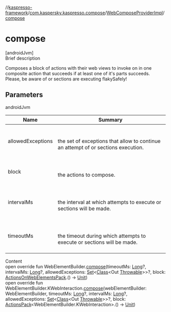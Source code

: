 //[kaspresso-framework](../../index.md)/[com.kaspersky.kaspresso.compose](../index.md)/[WebComposeProviderImpl](index.md)/[compose](compose.md)



# compose  
[androidJvm]  
Brief description  


Composes a block of actions with their web views to invoke on in one composite action that succeeds if at least one of it's parts succeeds. Please, be aware of or sections are executing flakySafely!



## Parameters  
  
androidJvm  
  
|  Name|  Summary| 
|---|---|
| allowedExceptions| <br><br>the set of exceptions that allow to continue an attempt of or sections execution.<br><br>
| block| <br><br>the actions to compose.<br><br>
| intervalMs| <br><br>the interval at which attempts to execute or sections will be made.<br><br>
| timeoutMs| <br><br>the timeout during which attempts to execute or sections will be made.<br><br>
  
  
Content  
open override fun WebElementBuilder.[compose](compose.md)(timeoutMs: [Long](https://kotlinlang.org/api/latest/jvm/stdlib/kotlin/-long/index.html)?, intervalMs: [Long](https://kotlinlang.org/api/latest/jvm/stdlib/kotlin/-long/index.html)?, allowedExceptions: [Set](https://kotlinlang.org/api/latest/jvm/stdlib/kotlin.collections/-set/index.html)<[Class](https://developer.android.com/reference/kotlin/java/lang/Class.html)<Out [Throwable](https://kotlinlang.org/api/latest/jvm/stdlib/kotlin/-throwable/index.html)>>?, block: [ActionsOnWebElementsPack](../../com.kaspersky.kaspresso.compose.pack/-actions-on-web-elements-pack/index.md).() -> [Unit](https://kotlinlang.org/api/latest/jvm/stdlib/kotlin/-unit/index.html))  
open override fun WebElementBuilder.KWebInteraction.[compose](compose.md)(webElementBuilder: WebElementBuilder, timeoutMs: [Long](https://kotlinlang.org/api/latest/jvm/stdlib/kotlin/-long/index.html)?, intervalMs: [Long](https://kotlinlang.org/api/latest/jvm/stdlib/kotlin/-long/index.html)?, allowedExceptions: [Set](https://kotlinlang.org/api/latest/jvm/stdlib/kotlin.collections/-set/index.html)<[Class](https://developer.android.com/reference/kotlin/java/lang/Class.html)<Out [Throwable](https://kotlinlang.org/api/latest/jvm/stdlib/kotlin/-throwable/index.html)>>?, block: [ActionsPack](../../com.kaspersky.kaspresso.compose.pack/-actions-pack/index.md)<WebElementBuilder.KWebInteraction>.() -> [Unit](https://kotlinlang.org/api/latest/jvm/stdlib/kotlin/-unit/index.html))  



